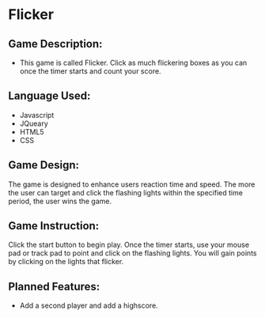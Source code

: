 # Flicker


## Game Description:  

* This game is called Flicker.  Click as much flickering boxes as you can once the timer starts and count your score.


## Language Used:

* Javascript
* JQueary
* HTML5
* CSS


## Game Design:

The game is designed to enhance users reaction time 
and speed.  The more the user can target and click the
flashing lights within the specified time period, the user wins the game.

## Game Instruction:

Click the start button to begin play.  Once the timer starts, use your mouse pad or track pad to point and click on the flashing lights.  You will gain points by clicking on the lights that flicker. 



## Planned Features:

* Add a second player and add a highscore.









